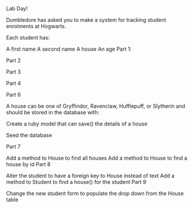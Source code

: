 Lab Day!

Dumbledore has asked you to make a system for tracking student enrolments at Hogwarts.

Each student has:

A first name
A second name
A house
An age
Part 1:

<!-- Create a Hogwarts database
Create a table for Students -->
Part 2

<!-- Create a ruby model that can save() a students details
Create some seed data to populate the database with students -->
Part 3

<!-- Add methods to a student to
find all the students
find a student by id -->
Part 4

<!-- Create a view to show all the students
Part 5 -->
<!--
Create a view to create a new student
hard code a drop down of house names -->
Part 6

A house can be one of Gryffindor, Ravenclaw, Hufflepuff, or Slytherin and should be stored in the database with:

<!-- A name (Optionally, a url for a logo)

Create a table for Houses -->

Create a ruby model that can save() the details of a house

Seed the database

Part 7

Add a method to House to find all houses
Add a method to House to find a house by id
Part 8

Alter the student to have a foreign key to House instead of text
Add a method to Student to find a house() for the student
Part 9

Change the new student form to populate the drop down from the House table
